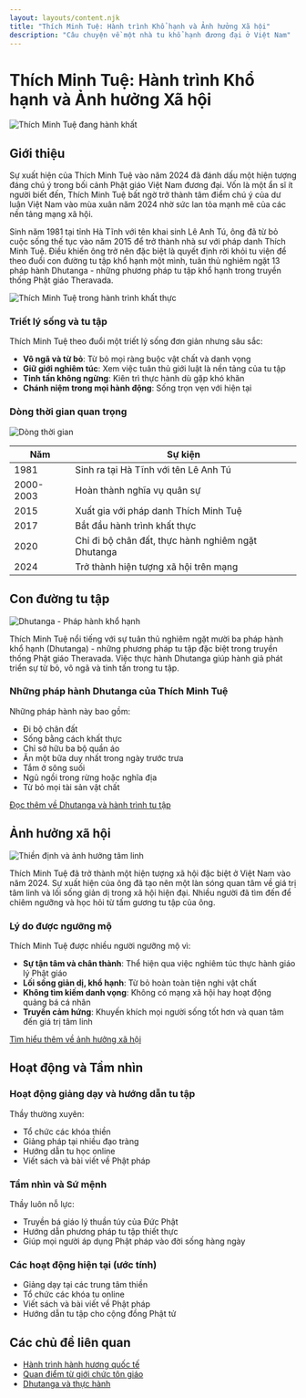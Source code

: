 ```yaml
---
layout: layouts/content.njk
title: "Thích Minh Tuệ: Hành trình Khổ hạnh và Ảnh hưởng Xã hội"
description: "Câu chuyện về một nhà tu khổ hạnh đương đại ở Việt Nam"
---
```


# Thích Minh Tuệ: Hành trình Khổ hạnh và Ảnh hưởng Xã hội

![Thích Minh Tuệ đang hành khất](/images/thich-minh-tue/main.jpg)

## Giới thiệu

Sự xuất hiện của Thích Minh Tuệ vào năm 2024 đã đánh dấu một hiện tượng đáng chú ý trong bối cảnh Phật giáo Việt Nam đương đại. Vốn là một ẩn sĩ ít người biết đến, Thích Minh Tuệ bất ngờ trở thành tâm điểm chú ý của dư luận Việt Nam vào mùa xuân năm 2024 nhờ sức lan tỏa mạnh mẽ của các nền tảng mạng xã hội.

Sinh năm 1981 tại tỉnh Hà Tĩnh với tên khai sinh Lê Anh Tú, ông đã từ bỏ cuộc sống thế tục vào năm 2015 để trở thành nhà sư với pháp danh Thích Minh Tuệ. Điều khiến ông trở nên đặc biệt là quyết định rời khỏi tu viện để theo đuổi con đường tu tập khổ hạnh một mình, tuân thủ nghiêm ngặt 13 pháp hành Dhutanga - những phương pháp tu tập khổ hạnh trong truyền thống Phật giáo Theravada.

![Thích Minh Tuệ trong hành trình khất thực](/images/thich-minh-tue/main.jpg)

### Triết lý sống và tu tập

Thích Minh Tuệ theo đuổi một triết lý sống đơn giản nhưng sâu sắc:

- **Vô ngã và từ bỏ**: Từ bỏ mọi ràng buộc vật chất và danh vọng
- **Giữ giới nghiêm túc**: Xem việc tuân thủ giới luật là nền tảng của tu tập
- **Tinh tấn không ngừng**: Kiên trì thực hành dù gặp khó khăn
- **Chánh niệm trong mọi hành động**: Sống trọn vẹn với hiện tại

### Dòng thời gian quan trọng

<div class="flex flex-col md:flex-row items-center md:items-start gap-4 mb-6">
  <div class="md:w-1/3">
    <img src="/images/thich-minh-tue/additional/timeline.svg" alt="Dòng thời gian" class="mx-auto w-40 h-40">
  </div>
  <div class="md:w-2/3">
    <table>
      <thead>
        <tr>
          <th>Năm</th>
          <th>Sự kiện</th>
        </tr>
      </thead>
      <tbody>
        <tr>
          <td>1981</td>
          <td>Sinh ra tại Hà Tĩnh với tên Lê Anh Tú</td>
        </tr>
        <tr>
          <td>2000-2003</td>
          <td>Hoàn thành nghĩa vụ quân sự</td>
        </tr>
        <tr>
          <td>2015</td>
          <td>Xuất gia với pháp danh Thích Minh Tuệ</td>
        </tr>
        <tr>
          <td>2017</td>
          <td>Bắt đầu hành trình khất thực</td>
        </tr>
        <tr>
          <td>2020</td>
          <td>Chỉ đi bộ chân đất, thực hành nghiêm ngặt Dhutanga</td>
        </tr>
        <tr>
          <td>2024</td>
          <td>Trở thành hiện tượng xã hội trên mạng</td>
        </tr>
      </tbody>
    </table>
  </div>
</div>

## Con đường tu tập

<div class="flex flex-col md:flex-row items-center gap-6 mb-6">
  <div class="md:w-1/3">
    <img src="/images/thich-minh-tue/additional/dhutanga.svg" alt="Dhutanga - Pháp hành khổ hạnh" class="mx-auto w-40 h-40">
  </div>
  <div class="md:w-2/3">
    <p>Thích Minh Tuệ nổi tiếng với sự tuân thủ nghiêm ngặt mười ba pháp hành khổ hạnh (Dhutanga) - những phương pháp tu tập đặc biệt trong truyền thống Phật giáo Theravada. Việc thực hành Dhutanga giúp hành giả phát triển sự từ bỏ, vô ngã và tinh tấn trong tu tập.</p>
  </div>
</div>

### Những pháp hành Dhutanga của Thích Minh Tuệ

Những pháp hành này bao gồm:

- Đi bộ chân đất
- Sống bằng cách khất thực
- Chỉ sở hữu ba bộ quần áo
- Ăn một bữa duy nhất trong ngày trước trưa
- Tắm ở sông suối
- Ngủ ngồi trong rừng hoặc nghĩa địa
- Từ bỏ mọi tài sản vật chất

[Đọc thêm về Dhutanga và hành trình tu tập](/content/thich-minh-tue/hanh-trinh)

## Ảnh hưởng xã hội

<div class="flex flex-col md:flex-row items-center gap-6 mb-6">
  <div class="md:w-1/3">
    <img src="/images/thich-minh-tue/additional/meditation.svg" alt="Thiền định và ảnh hưởng tâm linh" class="mx-auto w-40 h-40">
  </div>
  <div class="md:w-2/3">
    <p>Thích Minh Tuệ đã trở thành một hiện tượng xã hội đặc biệt ở Việt Nam vào năm 2024. Sự xuất hiện của ông đã tạo nên một làn sóng quan tâm về giá trị tâm linh và lối sống giản dị trong xã hội hiện đại. Nhiều người đã tìm đến để chiêm ngưỡng và học hỏi từ tấm gương tu tập của ông.</p>
  </div>
</div>

### Lý do được ngưỡng mộ

Thích Minh Tuệ được nhiều người ngưỡng mộ vì:

- **Sự tận tâm và chân thành**: Thể hiện qua việc nghiêm túc thực hành giáo lý Phật giáo
- **Lối sống giản dị, khổ hạnh**: Từ bỏ hoàn toàn tiện nghi vật chất
- **Không tìm kiếm danh vọng**: Không có mạng xã hội hay hoạt động quảng bá cá nhân
- **Truyền cảm hứng**: Khuyến khích mọi người sống tốt hơn và quan tâm đến giá trị tâm linh

[Tìm hiểu thêm về ảnh hưởng xã hội](/content/thich-minh-tue/anh-huong)

## Hoạt động và Tầm nhìn

### Hoạt động giảng dạy và hướng dẫn tu tập
Thầy thường xuyên:
- Tổ chức các khóa thiền
- Giảng pháp tại nhiều đạo tràng
- Hướng dẫn tu học online
- Viết sách và bài viết về Phật pháp

### Tầm nhìn và Sứ mệnh
Thầy luôn nỗ lực:
- Truyền bá giáo lý thuần túy của Đức Phật
- Hướng dẫn phương pháp tu tập thiết thực
- Giúp mọi người áp dụng Phật pháp vào đời sống hàng ngày

### Các hoạt động hiện tại (ước tính)
- Giảng dạy tại các trung tâm thiền
- Tổ chức các khóa tu online
- Viết sách và bài viết về Phật pháp
- Hướng dẫn tu tập cho cộng đồng Phật tử

## Các chủ đề liên quan

- [Hành trình hành hương quốc tế](/content/thich-minh-tue/hanh-huong)
- [Quan điểm từ giới chức tôn giáo](/content/thich-minh-tue/quan-diem)
- [Dhutanga và thực hành](/content/thich-minh-tue/dhutanga)
